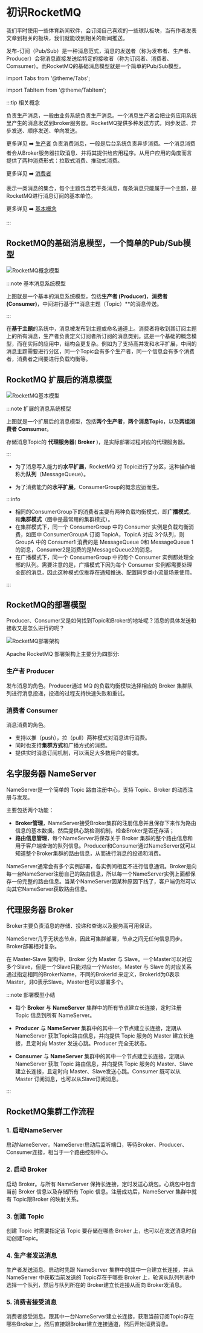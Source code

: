 # 初识RocketMQ

我们平时使用一些体育新闻软件，会订阅自己喜欢的一些球队板块，当有作者发表文章到相关的板块，我们就能收到相关的新闻推送。

发布-订阅（Pub/Sub）是一种消息范式，消息的发送者（称为发布者、生产者、Producer）会将消息直接发送给特定的接收者（称为订阅者、消费者、Comsumer）。而RocketMQ的基础消息模型就是一个简单的Pub/Sub模型。

import Tabs from '@theme/Tabs';

import TabItem from '@theme/TabItem';

:::tip 相关概念

<Tabs>
  <TabItem value="生产者" label="生产者" default>
   负责生产消息，一般由业务系统负责生产消息。一个消息生产者会把业务应用系统里产生的消息发送到broker服务器。RocketMQ提供多种发送方式，同步发送、异步发送、顺序发送、单向发送。

更多详见  ➡️ [生产者](../02-producer/04concept1.md)
  </TabItem>
  <TabItem value="消费者" label="消费者">
 负责消费消息，一般是后台系统负责异步消费。一个消息消费者会从Broker服务器拉取消息、并将其提供给应用程序。从用户应用的角度而言提供了两种消费形式：拉取式消费、推动式消费。

更多详见  ➡️ [消费者](../03-consumer/11concept2.md)

  </TabItem>
  <TabItem value="消息主题" label="主题">
  表示一类消息的集合，每个主题包含若干条消息，每条消息只能属于一个主题，是RocketMQ进行消息订阅的基本单位。

更多详见  ➡️ [基本概念](../02-producer/04concept1.md)

  </TabItem>
</Tabs>

:::


## RocketMQ的基础消息模型，一个简单的Pub/Sub模型

![RocketMQ概念模型](../picture/RocketMQ概念模型.png)





:::note 基本消息系统模型

上图就是一个基本的消息系统模型，包括**生产者 (Producer)**，**消费者 (Consumer)**，中间进行基于**消息主题（Topic）**的消息传送。

:::

在**基于主题**的系统中，消息被发布到主题或命名通道上。消费者将收到其订阅主题上的所有消息，生产者负责定义订阅者所订阅的消息类别。这是一个基础的概念模型，而在实际的应用中，结构会更复杂。例如为了支持高并发和水平扩展，中间的消息主题需要进行分区，同一个Topic会有多个生产者，同一个信息会有多个消费者，消费者之间要进行负载均衡等。





## RocketMQ 扩展后的消息模型



![RocketMQ基本模型](../picture/RocketMQ基本模型.png)



:::note 扩展的消息系统模型

上图就是一个扩展后的消息模型，包括**两个生产者**，**两个消息Topic**，以及**两组消费者 Comsumer**。

存储消息Topic的 **代理服务器**( **Broker** )，是实际部署过程对应的代理服务器。

:::

- 为了消息写入能力的**水平扩展**，RocketMQ 对 Topic进行了分区，这种操作被称为**队列**（MessageQueue）。

- 为了消费能力的**水平扩展**，ConsumerGroup的概念应运而生。

:::info

- 相同的ConsumerGroup下的消费者主要有两种负载均衡模式，即**广播模式**，和**集群模式**（图中是最常用的集群模式）。
- 在集群模式下，同一个 ConsumerGroup 中的 Consumer 实例是负载均衡消费，如图中 ConsumerGroupA 订阅 TopicA，TopicA 对应 3个队列，则 GroupA 中的 Consumer1 消费的是 MessageQueue 0和 MessageQueue 1的消息，Consumer2是消费的是MessageQueue2的消息。
- 在广播模式下，同一个 ConsumerGroup 中的每个 Consumer 实例都处理全部的队列。需要注意的是，广播模式下因为每个 Consumer 实例都需要处理全部的消息，因此这种模式仅推荐在通知推送、配置同步类小流量场景使用。

:::

## RocketMQ的部署模型

Producer、Consumer又是如何找到Topic和Broker的地址呢？消息的具体发送和接收又是怎么进行的呢？

![RocketMQ部署架构](../picture/RocketMQ部署架构.png)

Apache RocketMQ 部署架构上主要分为四部分:

### 生产者 Producer

发布消息的角色。Producer通过 MQ 的负载均衡模块选择相应的 Broker 集群队列进行消息投递，投递的过程支持快速失败和重试。

### **消费者 Consumer**

消息消费的角色。

- 支持以推（push），拉（pull）两种模式对消息进行消费。
- 同时也支持**集群方式**和广播方式的消费。
- 提供实时消息订阅机制，可以满足大多数用户的需求。

## 名字服务器 **NameServer**

NameServer是一个简单的 Topic 路由注册中心，支持 Topic、Broker 的动态注册与发现。

主要包括两个功能：

- **Broker管理**，NameServer接受Broker集群的注册信息并且保存下来作为路由信息的基本数据。然后提供心跳检测机制，检查Broker是否还存活；
- **路由信息管理**，每个NameServer将保存关于 Broker 集群的整个路由信息和用于客户端查询的队列信息。Producer和Consumer通过NameServer就可以知道整个Broker集群的路由信息，从而进行消息的投递和消费。

NameServer通常会有多个实例部署，各实例间相互不进行信息通讯。Broker是向每一台NameServer注册自己的路由信息，所以每一个NameServer实例上面都保存一份完整的路由信息。当某个NameServer因某种原因下线了，客户端仍然可以向其它NameServer获取路由信息。

## 代理服务器 Broker

Broker主要负责消息的存储、投递和查询以及服务高可用保证。

NameServer几乎无状态节点，因此可集群部署，节点之间无任何信息同步。Broker部署相对复杂。

在 Master-Slave 架构中，Broker 分为 Master 与 Slave。一个Master可以对应多个Slave，但是一个Slave只能对应一个Master。Master 与 Slave 的对应关系通过指定相同的BrokerName，不同的BrokerId 来定义，BrokerId为0表示Master，非0表示Slave。Master也可以部署多个。



:::note 部署模型小结

- 每个 **Broker** 与 **NameServer** 集群中的所有节点建立长连接，定时注册 Topic 信息到所有 NameServer。

- **Producer** 与 **NameServer** 集群中的其中一个节点建立长连接，定期从 NameServer 获取Topic路由信息，并向提供 Topic  服务的 Master 建立长连接，且定时向 Master 发送心跳。Producer 完全无状态。
- **Consumer** 与 **NameServer** 集群中的其中一个节点建立长连接，定期从 NameServer 获取 Topic 路由信息，并向提供 Topic 服务的 Master、Slave 建立长连接，且定时向 Master、Slave发送心跳。Consumer 既可以从 Master 订阅消息，也可以从Slave订阅消息。

:::

## RocketMQ集群工作流程

### 1. 启动NameServer

启动NameServer。NameServer启动后监听端口，等待Broker、Producer、Consumer连接，相当于一个路由控制中心。

### 2. 启动 Broker

启动 Broker。与所有 NameServer 保持长连接，定时发送心跳包。心跳包中包含当前 Broker 信息以及存储所有 Topic 信息。注册成功后，NameServer 集群中就有 Topic跟Broker 的映射关系。

### 3. 创建 Topic

创建 Topic 时需要指定该 Topic 要存储在哪些 Broker 上，也可以在发送消息时自动创建Topic。

### 4. 生产者发送消息

生产者发送消息。启动时先跟  NameServer 集群中的其中一台建立长连接，并从 NameServer 中获取当前发送的 Topic存在于哪些 Broker 上，轮询从队列列表中选择一个队列，然后与队列所在的 Broker建立长连接从而向  Broker发消息。

### 5. 消费者接受消息

消费者接受消息。跟其中一台NameServer建立长连接，获取当前订阅Topic存在哪些Broker上，然后直接跟Broker建立连接通道，然后开始消费消息。
